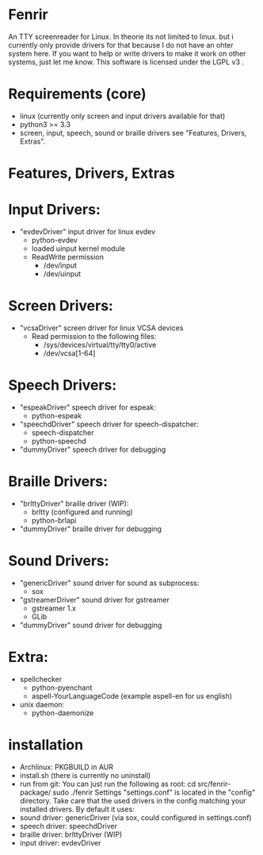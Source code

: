 # Fenrir
An TTY screenreader for Linux.
In theorie its not limited to linux. but i currently only provide drivers for that because I do not have an ohter system here. If you want to help or write drivers to make it work on other systems, just let me know. 
This software is licensed under the LGPL v3 .

# Requirements (core)
- linux (currently only screen and input drivers available for that)
- python3 >= 3.3
- screen, input, speech, sound or braille drivers see "Features, Drivers, Extras".

# Features, Drivers, Extras
# Input Drivers:
- "evdevDriver" input driver for linux evdev
  - python-evdev 
  - loaded uinput kernel module
  - ReadWrite permission 
    - /dev/input
    - /dev/uinput

# Screen Drivers:
- "vcsaDriver" screen driver for linux VCSA devices
  - Read permission to the following files:
    - /sys/devices/virtual/tty/tty0/active
    - /dev/vcsa[1-64]

# Speech Drivers:
- "espeakDriver" speech driver for espeak:
  - python-espeak
- "speechdDriver" speech driver for speech-dispatcher:
  - speech-dispatcher
  - python-speechd
- "dummyDriver" speech driver for debugging

# Braille Drivers:
- "brlttyDriver" braille driver (WIP):
  - brltty (configured and running)
  - python-brlapi
- "dummyDriver" braille driver for debugging

# Sound Drivers:
- "genericDriver" sound driver for sound as subprocess:
  - sox
- "gstreamerDriver" sound driver for gstreamer
  - gstreamer 1.x
  - GLib
- "dummyDriver" sound driver for debugging

# Extra:
- spellchecker
  - python-pyenchant
  - aspell-YourLanguageCode (example aspell-en for us english)
- unix daemon:
  - python-daemonize

# installation
- Archlinux: PKGBUILD in AUR
- install.sh (there is currently no uninstall)
- run from git:
You can just run the following as root:
cd src/fenrir-package/
sudo ./fenrir
Settings "settings.conf" is located in the "config" directory.
Take care that the used drivers in the config matching your installed drivers. 
By default it uses:
- sound driver: genericDriver (via sox, could configured in settings.conf)
- speech driver: speechdDriver
- braille driver: brlttyDriver (WIP)
- input driver: evdevDriver
